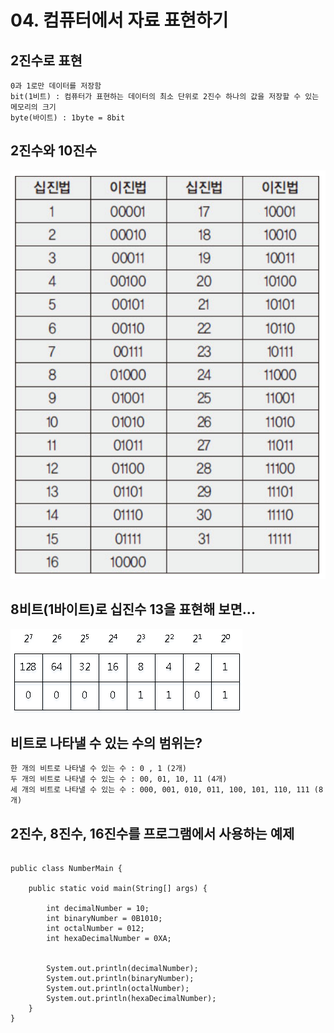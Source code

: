 # 04. 컴퓨터에서 자료 표현하기

## 2진수로 표현
    
    0과 1로만 데이터를 저장함
    bit(1비트) : 컴퓨터가 표현하는 데이터의 최소 단위로 2진수 하나의 값을 저장할 수 있는 메모리의 크기
    byte(바이트) : 1byte = 8bit


## 2진수와 10진수
![컴퓨터에서자료표현하기1](./image/컴퓨터에서자료표현하기1.png)


## 8비트(1바이트)로 십진수 13을  표현해 보면...
 ![컴퓨터에서자료표현하기2](./image/컴퓨터에서자료표현하기2.png)


## 비트로 나타낼 수 있는 수의 범위는?
    한 개의 비트로 나타낼 수 있는 수 : 0 , 1 (2개)
    두 개의 비트로 나타낼 수 있는 수 : 00, 01, 10, 11 (4개)
    세 개의 비트로 나타낼 수 있는 수 : 000, 001, 010, 011, 100, 101, 110, 111 (8개)

## 2진수, 8진수, 16진수를 프로그램에서 사용하는 예제
```

public class NumberMain {

	public static void main(String[] args) {
	
		int decimalNumber = 10;
		int binaryNumber = 0B1010;
		int octalNumber = 012;
		int hexaDecimalNumber = 0XA;
		
		
		System.out.println(decimalNumber);
		System.out.println(binaryNumber);
		System.out.println(octalNumber);
		System.out.println(hexaDecimalNumber);
	}
}
```




    
